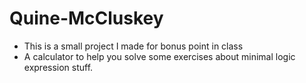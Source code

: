 # Quine-McCluskey
- This is a small project I made for bonus point in class
- A calculator to help you solve some exercises about minimal logic expression stuff.

